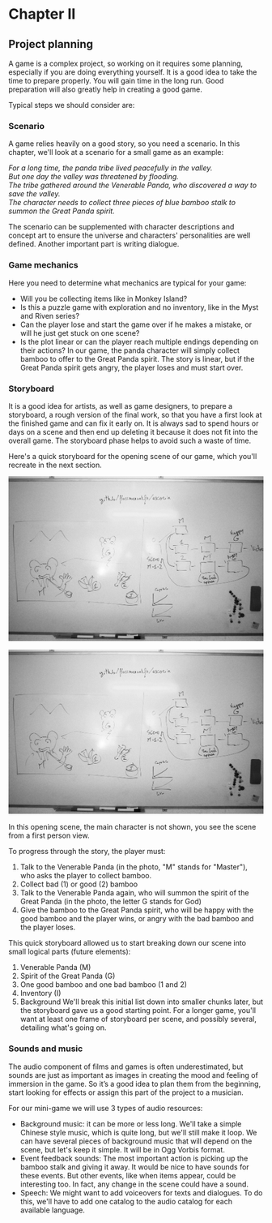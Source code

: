 # Chapter II

## Project planning

A game is a complex project, so working on it requires some planning, especially if you are doing everything yourself. It is a good idea to take the time to prepare properly. You will gain time in the long run. Good preparation will also greatly help in creating a good game.

Typical steps we should consider are:

### Scenario

A game relies heavily on a good story, so you need a scenario. In this chapter, we'll look at a scenario for a small game as an example:

*For a long time, the panda tribe lived peacefully in the valley.*  
*But one day the valley was threatened by flooding.*  
*The tribe gathered around the Venerable Panda, who discovered a way to save the valley.*  
*The character needs to collect three pieces of blue bamboo stalk to summon the Great Panda spirit.*  

The scenario can be supplemented with character descriptions and concept art to ensure the universe and characters' personalities are well defined. Another important part is writing dialogue.

### Game mechanics
Here you need to determine what mechanics are typical for your game:

- Will you be collecting items like in Monkey Island?
- Is this a puzzle game with exploration and no inventory, like in the Myst and Riven series?
- Can the player lose and start the game over if he makes a mistake, or will he just get stuck on one scene?
- Is the plot linear or can the player reach multiple endings depending on their actions?
In our game, the panda character will simply collect bamboo to offer to the Great Panda spirit. The story is linear, but if the Great Panda spirit gets angry, the player loses and must start over.

### Storyboard
It is a good idea for artists, as well as game designers, to prepare a storyboard, a rough version of the final work, so that you have a first look at the finished game and can fix it early on. It is always sad to spend hours or days on a scene and then end up deleting it because it does not fit into the overall game. The storyboard phase helps to avoid such a waste of time.

Here's a quick storyboard for the opening scene of our game, which you'll recreate in the next section.

![Intro scene storyboard](../img/img_2_1.jpg)

![Intro scene storyboard](https://github.com/luckyuk/Fast-Creating-of-Game-Projects-Cource/blob/main/img/img_2_1.jpg)

In this opening scene, the main character is not shown, you see the scene from a first person view.

To progress through the story, the player must:
1. Talk to the Venerable Panda (in the photo, "M" stands for "Master"), who asks the player to collect bamboo.
2. Collect bad (1) or good (2) bamboo
3. Talk to the Venerable Panda again, who will summon the spirit of the Great Panda (in the photo, the letter G stands for God)
4. Give the bamboo to the Great Panda spirit, who will be happy with the good bamboo and the player wins, or angry with the bad bamboo and the player loses.

This quick storyboard allowed us to start breaking down our scene into small logical parts (future elements):
1. Venerable Panda (M)
2. Spirit of the Great Panda (G)
3. One good bamboo and one bad bamboo (1 and 2)
4. Inventory (I)
5. Background
We'll break this initial list down into smaller chunks later, but the storyboard gave us a good starting point. For a longer game, you'll want at least one frame of storyboard per scene, and possibly several, detailing what's going on.

### Sounds and music
The audio component of films and games is often underestimated, but sounds are just as important as images in creating the mood and feeling of immersion in the game. So it’s a good idea to plan them from the beginning, start looking for effects or assign this part of the project to a musician.

For our mini-game we will use 3 types of audio resources:
- Background music: it can be more or less long. We'll take a simple Chinese style music, which is quite long, but we'll still make it loop. We can have several pieces of background music that will depend on the scene, but let's keep it simple. It will be in Ogg Vorbis format.
- Event feedback sounds: The most important action is picking up the bamboo stalk and giving it away. It would be nice to have sounds for these events. But other events, like when items appear, could be interesting too. In fact, any change in the scene could have a sound.
- Speech: We might want to add voiceovers for texts and dialogues. To do this, we'll have to add one catalog to the audio catalog for each available language.
